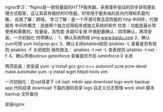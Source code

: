 nginx学习：“Nginx是一款轻量级的HTTP服务器，采用事件驱动的异步非阻塞处理方式框架，这让其具有极好的IO性能，时常用于服务端的反向代理和负载均衡。
自我了解：跨域。
学习了解：是一个开源可靠且高性能的 http 中间件，代理服务
中间件概念：连接两个独立应用程序或独立系统的软件
优势：功能是最长常使用和需要的。轻量级，高性能
多路IO复用
环境配置确认：四项确认，两项安装，一次初始化
四项确认：
1、确认系统网络 ping www.baidu.com
2、确认yum可用 yum list|grep gcc
3、确认关闭iptables规则 
iptables -L 查看是否有规则 
iptables -F 关闭规则
保险做法：
iptables -t net -L 查表规则
iptables -t net -F
4、确认停用selinux 
getenforce 查看是否开启
setenforce 0 关闭

两项安装：库安装
yum -y install gcc gcc-c++ autoconf pcre pcre-devel make automake
yum -y install wget httpd-tools vim

一次初始化：在opt目录下
cd /opt: mkdir app download logs work backup
app 代码目录
download 下载的源码目录
logs 自定义日志管理
work shell 脚本
backup 文件备份

安装nginx
